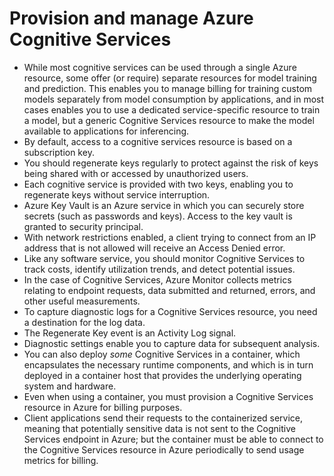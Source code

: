 # Provision and manage Azure Cognitive Services

- While most cognitive services can be used through a single Azure resource, some offer (or require) separate resources for model training and prediction. This enables you to manage billing for training custom models separately from model consumption by applications, and in most cases enables you to use a dedicated service-specific resource to train a model, but a generic Cognitive Services resource to make the model available to applications for inferencing.
- By default, access to a cognitive services resource is based on a subscription key.
- You should regenerate keys regularly to protect against the risk of keys being shared with or accessed by unauthorized users. 
- Each cognitive service is provided with two keys, enabling you to regenerate keys without service interruption.
- Azure Key Vault is an Azure service in which you can securely store secrets (such as passwords and keys). Access to the key vault is granted to security principal.
- With network restrictions enabled, a client trying to connect from an IP address that is not allowed will receive an Access Denied error.
- Like any software service, you should monitor Cognitive Services to track costs, identify utilization trends, and detect potential issues.
- In the case of Cognitive Services, Azure Monitor collects metrics relating to endpoint requests, data submitted and returned, errors, and other useful measurements.
- To capture diagnostic logs for a Cognitive Services resource, you need a destination for the log data.
-  The Regenerate Key event is an Activity Log signal.
- Diagnostic settings enable you to capture data for subsequent analysis.
- You can also deploy *some* Cognitive Services in a container, which encapsulates the necessary runtime components, and which is in turn deployed in a container host that provides the underlying operating system and hardware.
- Even when using a container, you must provision a Cognitive Services resource in Azure for billing purposes. 
- Client applications send their requests to the containerized service, meaning that potentially sensitive data is not sent to the Cognitive Services endpoint in Azure; but the container must be able to connect to the Cognitive Services resource in Azure periodically to send usage metrics for billing.